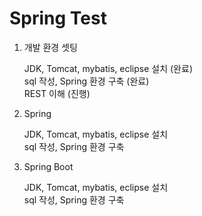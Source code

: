 # Spring Test
<ol>
  <li>개발 환경 셋팅</li>
    <p>JDK, Tomcat, mybatis, eclipse 설치 (완료) <br>
      sql 작성, Spring 환경 구축 (완료) <br>
      REST 이해 (진행) </p>
  <li>Spring</li>
    <p>JDK, Tomcat, mybatis, eclipse 설치 <br>
      sql 작성, Spring 환경 구축</p>
  <li>Spring Boot</li>
    <p>JDK, Tomcat, mybatis, eclipse 설치 <br>
      sql 작성, Spring 환경 구축</p>
</ol>
